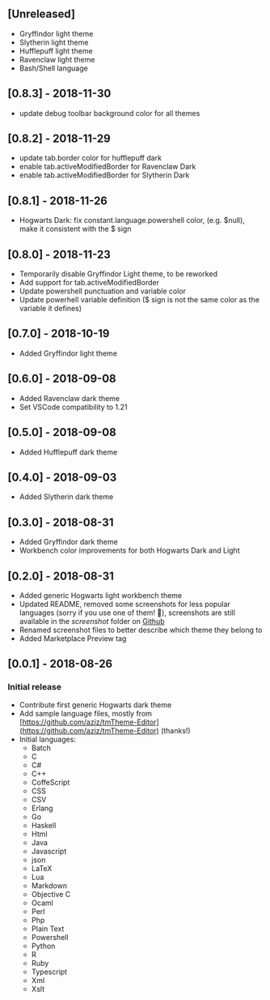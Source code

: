 ## [Unreleased]

- Gryffindor light theme
- Slytherin light theme
- Hufflepuff light theme
- Ravenclaw light theme
- Bash/Shell language

## [0.8.3] - 2018-11-30

- update debug toolbar background color for all themes

## [0.8.2] - 2018-11-29

- update tab.border color for hufflepuff dark
- enable tab.activeModifiedBorder for Ravenclaw Dark
- enable tab.activeModifiedBorder for Slytherin Dark

## [0.8.1] - 2018-11-26

- Hogwarts Dark: fix constant.language.powershell color, (e.g. $null), make it consistent with the $ sign


## [0.8.0] - 2018-11-23

- Temporarily disable Gryffindor Light theme, to be reworked
- Add support for tab.activeModifiedBorder
- Update powershell punctuation and variable color
- Update powerhell variable definition ($ sign is not the same color as the variable it defines)

## [0.7.0] - 2018-10-19

- Added Gryffindor light theme

## [0.6.0] - 2018-09-08

- Added Ravenclaw dark theme
- Set VSCode compatibility to 1.21

## [0.5.0] - 2018-09-08

- Added Hufflepuff dark theme

## [0.4.0] - 2018-09-03

- Added Slytherin dark theme

## [0.3.0] - 2018-08-31

- Added Gryffindor dark theme
- Workbench color improvements for both Hogwarts Dark and Light

## [0.2.0] - 2018-08-31

- Added generic Hogwarts light workbench theme
- Updated README, removed some screenshots for less popular languages (sorry if you use one of them! 🙂), screenshots are still available in the _screenshot_ folder on [Github](https://github.com/carlocardella/hogwarts-colors-for-vscode)
- Renamed screenshot files to better describe which theme they belong to
- Added Marketplace Preview tag

## [0.0.1] - 2018-08-26

### Initial release

- Contribute first generic Hogwarts dark theme
- Add sample language files, mostly from [https://github.com/aziz/tmTheme-Editor](https://github.com/aziz/tmTheme-Editor) (thanks!)
- Initial languages:
  - Batch
  - C
  - C#
  - C++
  - CoffeScript
  - CSS
  - CSV
  - Erlang
  - Go
  - Haskell
  - Html
  - Java
  - Javascript
  - json
  - LaTeX
  - Lua
  - Markdown
  - Objective C
  - Ocaml
  - Perl
  - Php
  - Plain Text
  - Powershell
  - Python
  - R
  - Ruby
  - Typescript
  - Xml
  - Xslt

<!-- [0.0.1]: https://github.com/carlocardella/hogwarts-colors-for-vscode -->